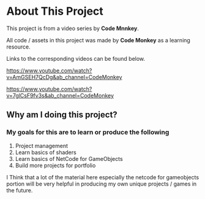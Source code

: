 # About This Project

This project is from a video series by **Code Mnnkey**.

All code / assets in this project was made by **Code Monkey** as a learning resource.

Links to the corresponding videos can be found below.

https://www.youtube.com/watch?v=AmGSEH7QcDg&ab_channel=CodeMonkey

https://www.youtube.com/watch?v=7glCsF9fv3s&ab_channel=CodeMonkey

## Why am I doing this project?

### My goals for this are to learn or produce the following
1. Project management
2. Learn basics of shaders
3. Learn basics of NetCode for GameObjects
4. Build more projects for portfolio

I Think that a lot of the material here especially the netcode for gameobjects portion will be very helpful in producing my own unique projects / games in the future.
